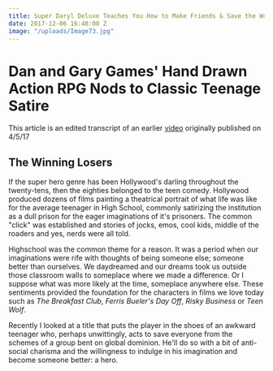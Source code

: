 ```yaml
---
title: Super Daryl Deluxe Teaches You How to Make Friends & Save the World
date: 2017-12-06 16:48:00 Z
image: "/uploads/Image73.jpg"
---
```


# Dan and Gary Games' Hand Drawn Action RPG Nods to Classic Teenage Satire

This article is an edited transcript of an earlier [video](https://www.youtube.com/watch?v=RkOPysxAm74) originally published on 4/5/17

## The Winning Losers

If the super hero genre has been Hollywood's darling throughout the twenty-tens, then the eighties belonged to the teen comedy. Hollywood produced dozens of films painting a theatrical portrait of what life was like for the  average teenager in High School, commonly satirizing the institution as a dull prison for the eager imaginations of it's prisoners. The common "click" was established and stories of jocks, emos, cool kids, middle of the roaders and yes, nerds were all told.  

Highschool was the common theme for a reason. It was a period when our imaginations were rife with thoughts of being someone else; someone better than ourselves. We daydreamed and our dreams took us outside those classroom walls to someplace where we made a difference. Or I suppose what was more likely at the time, someplace anywhere else. These sentiments provided the foundation for the characters in films we love today such as *The Breakfast Club*, *Ferris Bueler's Day Off*, *Risky Business* or *Teen Wolf*. 

Recently I looked at a title that puts the player in the shoes of an awkward teenager who, perhaps unwittingly, acts to save everyone from the schemes of a group bent on global dominion. He'll do so with a bit of anti-social charisma and the willingness to indulge in his imagination and become someone better: a hero. 